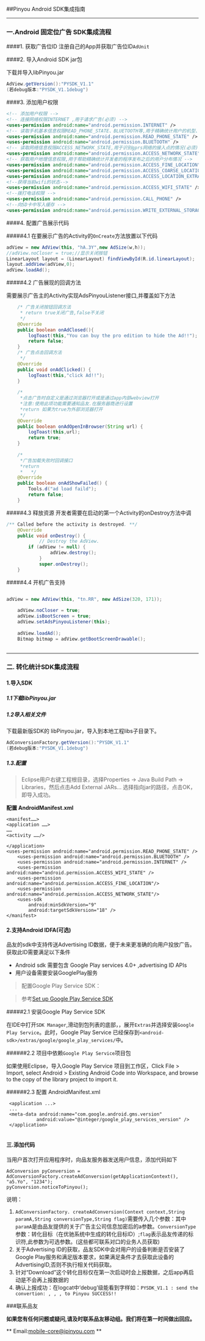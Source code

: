 ##Pinyou Android SDK集成指南

----

### 一.Android 固定位广告 SDK集成流程

####1. 获取广告位ID
注册自己的App并获取广告位ID`AdUnit`

####2. 导入Android SDK jar包

下载并导入libPinyou.jar
``` java
AdView.getVersion():"PYSDK_V1.1"
(若debug版本:"PYSDK_V1.1debug")
```


####3. 添加用户权限

``` xml
<!-- 添加用户权限 --><!-- 连接网络权限INTERNET ,用于请求广告(必须) --><uses-permission android:name="android.permission.INTERNET" /><!-- 读取手机基本信息权限READ_PHONE_STATE、BLUETOOTH等,用于精确统计用户的机型、标识等信息(必须)--><uses-permission android:name="android.permission.READ_PHONE_STATE" />
<uses-permission android:name="android.permission.BLUETOOTH" /><!-- 读取网络信息权限ACCESS_NETWORK_STATE,用于识别gprs网络的接入点的情况(必须) --><uses-permission android:name="android.permission.ACCESS_NETWORK_STATE" /><!-- 获取用户地理信息权限,用于帮助精确统计开发者的程序发布之后的用户分布情况 --><uses-permission android:name="android.permission.ACCESS_FINE_LOCATION" /> 
<uses-permission android:name="android.permission.ACCESS_COARSE_LOCATION" /><uses-permission android:name="android.permission.ACCESS_LOCATION_EXTRA_COMMANDS" /><!--获得当前wifi的状态--> 
<uses-permission android:name="android.permission.ACCESS_WIFI_STATE" /><!--拨打电话权限 --><uses-permission android:name="android.permission.CALL_PHONE" /> 
<!--向SD卡中写入缓存 -->
<uses-permission android:name="android.permission.WRITE_EXTERNAL_STORAGE" />```

####4. 配置广告展示代码

#####4.1 在要展示广告的Activity的`OnCreate`方法放置以下代码

``` java
adView = new AdView(this, "hA.3Y",new AdSize(w,h));
//adView.noCloser = true;//显示关闭按钮
LinearLayout layout = (LinearLayout) findViewById(R.id.linearLayout);
layout.addView(adView,0);
adView.loadAd();
```

#####4.2 广告展现的回调方法
  
需要展示广告主的Activity实现AdsPinyouListener接口,并覆盖如下方法

``` java
	/* 广告关闭按钮回调方法
	 * return true关闭广告,false不关闭
	 */
	@Override
	public boolean onAdClosed(){
		logToast(this,"You can buy the pro edition to hide the Ad!!");
		return false;
	}
	/* 广告点击回调方法
	 */
	@Override
	public void onAdClicked() {
		logToast(this,"click Ad!!");
	}
	
	/*
	 *点击广告时自定义是通过浏览器打开或是通过app内部webview打开
	 *注意:使用此项功能需要通知品友.在服务器商进行设置
	 *return 如果为true为外部浏览器打开
	 */
	@Override
	public boolean onAdOpenInBrowser(String url) {
		logToast(this,url);
		return true;
	}
	
	/*
	 *广告加载失败时回调接口
	 *return 
	 *	 */
	@Override
	public boolean onAdShowFailed() {
		Tools.d("ad load faild");
		return false;
	}
``` 

#####4.3 释放资源
开发者需要在启动的第一个Activity的onDestroy方法中调

``` java
/** Called before the activity is destroyed. **/
  	@Override
  	public void onDestroy() {
    		// Destroy the AdView.
		if (adView != null) {
    			adView.destroy();
    		}
    		super.onDestroy();
  	}
```

#####4.4 开机广告支持
``` java

adView = new AdView(this, "tn.RR", new AdSize(320, 171));
		
	adView.noCloser = true;
	adView.isBootScreen = true;
	adView.setAdsPinyouListener(this);
		
	adView.loadAd();
	Bitmap bitmap = adView.getBootScreenDrawable();
	    
```
----

### 二. 转化统计SDK集成流程

#### 1.导入SDK

##### 1.1下载libPinyou.jar

##### 1.2导入相关文件

 下载最新版SDK的 libPinyou.jar，导入到本地工程libs子目录下。
``` java
AdConversionFactory.getVersion():"PYSDK_V1.1"
(若debug版本:"PYSDK_V1.1debug")
```

##### 1.3.配置
>Eclipse用户右键工程根目录，选择Properties -> Java Build Path -> Libraries，然后点击Add External JARs... 选择指向jar的路径，点击OK，即导入成功。

**配置 AndroidManifest.xml**

```
<manifest……>
<application ……>
……
<activity ……/>

</application>
<uses-permission android:name="android.permission.READ_PHONE_STATE" />
    <uses-permission android:name="android.permission.BLUETOOTH" />
    <uses-permission android:name="android.permission.INTERNET" />
    <uses-permission android:name="android.permission.ACCESS_WIFI_STATE" />
    <uses-permission android:name="android.permission.ACCESS_FINE_LOCATION"/>
    <uses-permission android:name="android.permission.ACCESS_NETWORK_STATE"/>
    <uses-sdk
        android:minSdkVersion="9"
        android:targetSdkVersion="18" />
</manifest>

```
#### 2.支持Android IDFA(可选)

品友的sdk中支持传送Advertising ID数据，便于未来更准确的向用户投放广告。获取此ID需要满足以下条件
    
 - Android sdk 需要包含  Google Play services 4.0+ ,advertising ID APIs 
 - 用户设备需要安装GooglePlay服务

> 配置Google Play Service SDK：
    
> 参考[Set up Google Play Service SDK](http://developer.android.com/google/play-services/setup.html)
 
#####2.1 安装Google Play Service SDK
 
 在IDE中打开`SDK Manager`,滑动到包列表的底部，，展开`Extras`并选择安装`Google Play Service`。此时，Google Play Service 已经保存到`<android-sdk>/extras/google/google_play_services/`中。
 
######2.2 项目中依赖`Google Play Service`项目包
 
 如果使用Eclipse，导入Google Play Service 项目到工作区，Click File > Import, select Android > Existing Android Code into Workspace, and browse to the copy of the library project to import it.

######2.3 配置 AndroidManifest.xml
 
 
```
 <application ...>
 ...
 <meta-data android:name="com.google.android.gms.version"
           android:value="@integer/google_play_services_version" />
 </application>
 
```

#### 三.添加代码

当用户首次打开应用程序时，向品友服务器发送用户信息，添加代码如下

```
AdConversion pyConversion = AdConversionFactory.createAdConversion(getApplicationContext(), "a5.Yo", "1234");
pyConversion.noticeToPinyou();
```

说明：

1. `AdConversionFactory. createAdConversion(Context context,String paramA,String conversionType,String flag)`需要传入几个参数：其中`paramA`是由品友提供的关于广告主公司信息加密后的a参数。`ConversionType`参数：转化目标（在优驰系统中生成的转化目标ID）;`flag`表示品友传递的标识符,此参数为可选参数。(这些都可联系对口的业务人员获取)
2. 关于Advertising ID的获取，品友SDK中会对用户的设备判断是否安装了Google Play服务和满足版本要求，如果满足条件才去获取此设备的AdvertisingID,否则不执行相关代码获取。
3. 针对“Download”这个转化目标仅在第一次启动时会上报数据，之后app再启动是不会再上报数据的
4. 确认上报成功：在logcat中‘debug’级能看到字样如：`PYSDK_V1.1 : send the convertion: , , , to Pinyou SUCCESS!!`

###联系品友**如果您有任何问题或疑问,请及时联系品友移动组。我们将在第一时间做出回应。**** Email:mobile-core@ipinyou.com **
